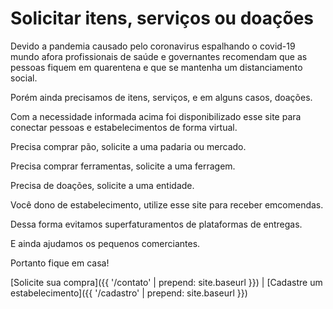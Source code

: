 # Solicitar itens, serviços ou doações

Devido a pandemia causado pelo coronavirus espalhando o covid-19 mundo afora profissionais de saúde e governantes recomendam que as pessoas fiquem em quarentena e que se mantenha um distanciamento social.

Porém ainda precisamos de itens, serviços, e em alguns casos, doações.

Com a necessidade informada acima foi disponibilizado esse site para conectar pessoas e estabelecimentos de forma virtual.

Precisa comprar pão, solicite a uma padaria ou mercado.

Precisa comprar ferramentas, solicite a uma ferragem.

Precisa de doações, solicite a uma entidade.

Você dono de estabelecimento, utilize esse site para receber emcomendas.

Dessa forma evitamos superfaturamentos de plataformas de entregas.

E ainda ajudamos os pequenos comerciantes.

Portanto fique em casa!

[Solicite sua compra]({{ '/contato' | prepend: site.baseurl }}) | [Cadastre um estabelecimento]({{ '/cadastro' | prepend: site.baseurl }})
